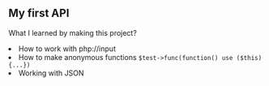 <h2>My first API</h2>
<p>What I learned by making this project?</p>

<li>How to work with php://input</li>
<li>How to make anonymous functions <code>$test->func(function() use ($this){...})</code></li>
<li>Working with JSON</li>
